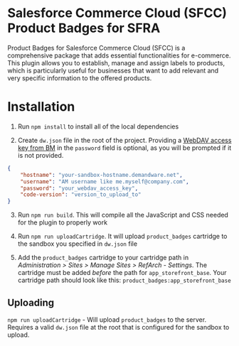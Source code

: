 # Salesforce Commerce Cloud (SFCC) Product Badges for SFRA

Product Badges for Salesforce Commerce Cloud (SFCC) is a comprehensive package that adds essential functionalities for e-commerce. This plugin allows you to establish, manage and assign labels to products, which is particularly useful for businesses that want to add relevant and very specific information to the offered products.

# Installation

1. Run `npm install` to install all of the local dependencies

2. Create `dw.json` file in the root of the project. Providing a [WebDAV access key from BM](https://documentation.b2c.commercecloud.salesforce.com/DOC1/index.jsp?topic=%2Fcom.demandware.dochelp%2Fcontent%2Fb2c_commerce%2Ftopics%2Fadmin%2Fb2c_access_keys_for_business_manager.html) in the `password` field is optional, as you will be prompted if it is not provided.
```json
{
    "hostname": "your-sandbox-hostname.demandware.net",
    "username": "AM username like me.myself@company.com",
    "password": "your_webdav_access_key",
    "code-version": "version_to_upload_to"
}
```
3. Run `npm run build`. This will compile all the JavaScript and CSS needed for the plugin to properly work

4. Run `npm run uploadCartridge`. It will upload `product_badges` cartridge to the sandbox you specified in `dw.json` file

5. Add the `product_badges` cartridge to your cartridge path in _Administration >  Sites >  Manage Sites > RefArch - Settings_. The cartridge must be added _before_ the path for `app_storefront_base`. Your cartridge path should look like this: `product_badges:app_storefront_base`

## Uploading

`npm run uploadCartridge` - Will upload `product_badges` to the server. Requires a valid `dw.json` file at the root that is configured for the sandbox to upload.